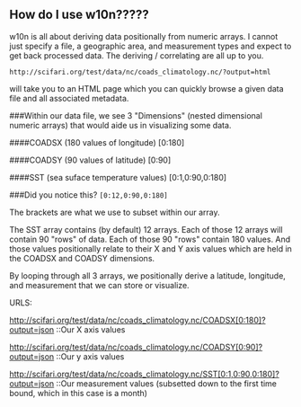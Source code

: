 ## How do I use w10n?????

w10n is all about deriving data positionally from numeric arrays. I cannot just specify a file, a geographic area, and measurement types and expect to get back processed data. The deriving / correlating are all up to you.

``` http://scifari.org/test/data/nc/coads_climatology.nc/?output=html ```

will take you to an HTML page which you can quickly browse a given data file and all associated metadata.

###Within our data file, we see 3 "Dimensions" (nested dimensional numeric arrays) that would aide us in visualizing some data.

####COADSX (180 values of longitude) [0:180]

####COADSY (90 values of latitude) [0:90]

####SST (sea suface temperature values) [0:1,0:90,0:180]

###Did you notice this?
``` [0:12,0:90,0:180] ```

The brackets are what we use to subset within our array.

The SST array contains (by default) 12 arrays. Each of those 12 arrays will contain 90 "rows" of data. Each of those 90 "rows" contain 180 values. And those values positionally relate to their X and Y axis values which are held in the COADSX and COADSY dimensions.

By looping through all 3 arrays, we positionally derive a latitude, longitude, and measurement that we can store or visualize.

URLS: 

http://scifari.org/test/data/nc/coads_climatology.nc/COADSX[0:180]?output=json ::Our X axis values

http://scifari.org/test/data/nc/coads_climatology.nc/COADSY[0:90]?output=json ::Our y axis values

http://scifari.org/test/data/nc/coads_climatology.nc/SST[0:1,0:90,0:180]?output=json ::Our measurement values (subsetted down to the first time bound, which in this case is a month)
